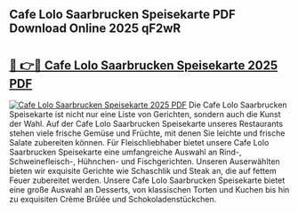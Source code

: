 ## Cafe Lolo Saarbrucken Speisekarte PDF Download Online 2025 qF2wR

# <h2><a href="http://gccagf.nevu.top/?p=Cafe+Lolo+Saarbrucken+Speisekarte">🔗 👉🔴 Cafe Lolo Saarbrucken Speisekarte 2025 PDF</a></h2>

[![Cafe Lolo Saarbrucken Speisekarte 2025 PDF](https://i.imgur.com/dBaPXMq.png)](http://gccagf.nevu.top/?p=Cafe+Lolo+Saarbrucken+Speisekarte)
Die Cafe Lolo Saarbrucken Speisekarte ist nicht nur eine Liste von Gerichten, sondern auch die Kunst der Wahl. Auf der Cafe Lolo Saarbrucken Speisekarte unseres Restaurants stehen viele frische Gemüse und Früchte, mit denen Sie leichte und frische Salate zubereiten können. Für Fleischliebhaber bietet unsere Cafe Lolo Saarbrucken Speisekarte eine umfangreiche Auswahl an Rind-, Schweinefleisch-, Hühnchen- und Fischgerichten. Unseren Auserwählten bieten wir exquisite Gerichte wie Schaschlik und Steak an, die auf fettem Feuer zubereitet werden. Unsere Cafe Lolo Saarbrucken Speisekarte bietet eine große Auswahl an Desserts, von klassischen Torten und Kuchen bis hin zu exquisiten Crème Brûlée und Schokoladenstückchen.
